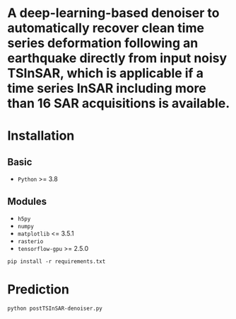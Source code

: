 # A deep-learning-based denoiser to automatically recover clean time series deformation following an earthquake directly from input noisy TSInSAR, which is applicable if a time series InSAR including more than 16 SAR acquisitions is available.

# Installation
## Basic
- `Python` >= 3.8
## Modules

- `h5py`
- `numpy`
- `matplotlib` <= 3.5.1
- `rasterio`
- `tensorflow-gpu` >= 2.5.0

```shell
pip install -r requirements.txt
```


# Prediction
```shell
python postTSInSAR-denoiser.py
```
